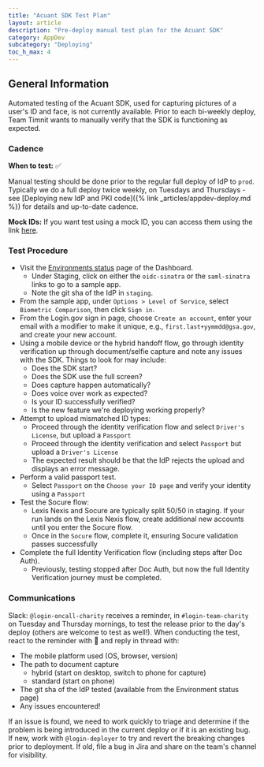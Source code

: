```yaml
---
title: "Acuant SDK Test Plan"
layout: article
description: "Pre-deploy manual test plan for the Acuant SDK"
category: AppDev
subcategory: "Deploying"
toc_h_max: 4
---
```


## General Information

Automated testing of the Acuant SDK, used for capturing pictures of a user's ID and face, is not
currently available. Prior to each bi-weekly deploy, Team Timnit wants to manually verify that the
SDK is functioning as expected.

### Cadence

**When to test:** ✅

Manual testing should be done prior to the regular full deploy of IdP to `prod`. Typically we do a
full deploy twice weekly, on Tuesdays and Thursdays - see
[Deploying new IdP and PKI code]({% link _articles/appdev-deploy.md %}) for
details and up-to-date cadence.

**Mock IDs:**
If you want test using a mock ID, you can access them using the link [here](https://docs.google.com/spreadsheets/d/15Npyy5Qc9gHs8d-RWvdgWciNYwGGVmur_3GLcRDpwAA/edit?gid=0#gid=0).

### Test Procedure

- Visit the [Environments status](https://portal.int.identitysandbox.gov/env) page of the
  Dashboard.
  - Under Staging, click on either the `oidc-sinatra` or the `saml-sinatra` links
    to go to a sample app.
  - Note the git sha of the IdP in `staging`.
- From the sample app, under `Options > Level of Service`, select `Biometric Comparison`,
  then click `Sign in`.
- From the Login.gov sign in page, choose `Create an account`, enter your email with a modifier
  to make it unique, e.g., `first.last+yymmdd@gsa.gov`, and create your new account.
- Using a mobile device or the hybrid handoff flow, go through identity verification up through document/selfie capture and note any issues with the
  SDK. Things to look for may include:
  - Does the SDK start?
  - Does the SDK use the full screen?
  - Does capture happen automatically?
  - Does voice over work as expected?
  - Is your ID successfully verified?
  - Is the new feature we're deploying working properly?
- Attempt to upload mismatched ID types:
  - Proceed through the identity verification flow and select `Driver's License`, but upload a `Passport`
  - Proceed through the identity verification and select `Passport` but upload a `Driver's License`
  - The expected result should be that the IdP rejects the upload and displays an error message.
- Perform a valid passport test.
  - Select `Passport` on the `Choose your ID page` and verify your identity using a `Passport`
- Test the Socure flow:
  - Lexis Nexis and Socure are typically split 50/50 in staging. If your run lands on the Lexis Nexis flow, create additional new accounts until you enter the Socure flow.
  - Once in the `Socure` flow, complete it, ensuring Socure validation passes successfully
- Complete the full Identity Verification flow (including steps after Doc Auth).
  - Previously, testing stopped after Doc Auth, but now the full Identity Verification journey must be completed.


### Communications

Slack: `@login-oncall-charity` receives a reminder, in `#login-team-charity` on Tuesday and Thursday
mornings, to test the release prior to the day's deploy (others are welcome to test as well!). When
conducting the test, react to the reminder with 👀 and reply in thread with:
- The mobile platform used (OS, browser, version)
- The path to document capture
  - hybrid (start on desktop, switch to phone for capture)
  - standard (start on phone)
- The git sha of the IdP tested (available from the Environment status page)
- Any issues encountered!

If an issue is found, we need to work quickly to triage and determine if the problem is being
introduced in the current deploy or if it is an existing bug. If new, work with `@login-deployer`
to try and revert the breaking changes prior to deployment. If old, file a bug in Jira and share
on the team's channel for visibility.
